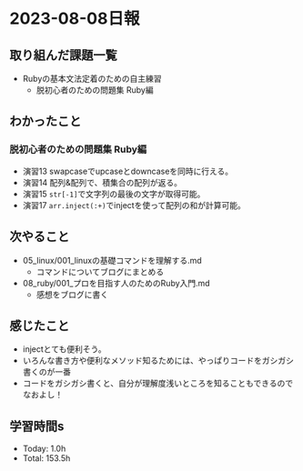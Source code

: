 # 2023-08-08日報

## 取り組んだ課題一覧
* Rubyの基本文法定着のための自主練習
  * 脱初心者のための問題集 Ruby編

## わかったこと
### 脱初心者のための問題集 Ruby編
* 演習13 swapcaseでupcaseとdowncaseを同時に行える。
* 演習14 配列&配列で、積集合の配列が返る。
* 演習15 `str[-1]`で文字列の最後の文字が取得可能。
* 演習17 `arr.inject(:+)`でinjectを使って配列の和が計算可能。

## 次やること
* 05_linux/001_linuxの基礎コマンドを理解する.md
  * コマンドについてブログにまとめる
* 08_ruby/001_プロを目指す人のためのRuby入門.md
  * 感想をブログに書く

## 感じたこと
* injectとても便利そう。
* いろんな書き方や便利なメソッド知るためには、やっぱりコードをガシガシ書くのが一番
* コードをガシガシ書くと、自分が理解度浅いところを知ることもできるのでなおよし！

## 学習時間s
* Today: 1.0h
* Total: 153.5h

